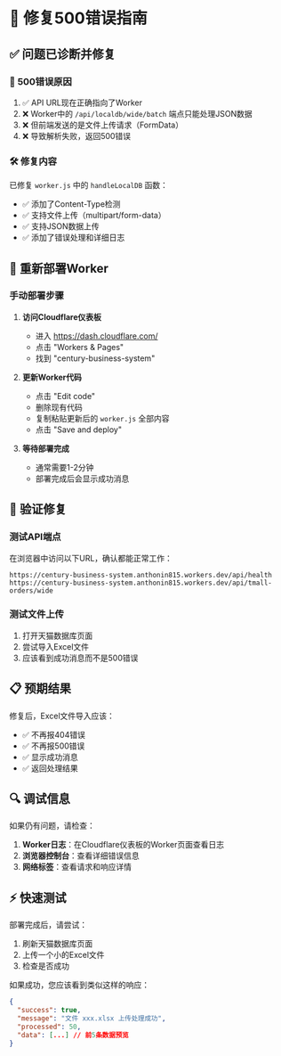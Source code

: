 # 🔧 修复500错误指南

## ✅ 问题已诊断并修复

### 🎯 **500错误原因**
1. ✅ API URL现在正确指向了Worker
2. ❌ Worker中的 `/api/localdb/wide/batch` 端点只能处理JSON数据
3. ❌ 但前端发送的是文件上传请求（FormData）
4. ❌ 导致解析失败，返回500错误

### 🛠️ **修复内容**
已修复 `worker.js` 中的 `handleLocalDB` 函数：
- ✅ 添加了Content-Type检测
- ✅ 支持文件上传（multipart/form-data）
- ✅ 支持JSON数据上传
- ✅ 添加了错误处理和详细日志

## 🚀 重新部署Worker

### 手动部署步骤
1. **访问Cloudflare仪表板**
   - 进入 https://dash.cloudflare.com/
   - 点击 "Workers & Pages"
   - 找到 "century-business-system"

2. **更新Worker代码**
   - 点击 "Edit code"
   - 删除现有代码
   - 复制粘贴更新后的 `worker.js` 全部内容
   - 点击 "Save and deploy"

3. **等待部署完成**
   - 通常需要1-2分钟
   - 部署完成后会显示成功消息

## 🧪 验证修复

### 测试API端点
在浏览器中访问以下URL，确认都能正常工作：

```
https://century-business-system.anthonin815.workers.dev/api/health
https://century-business-system.anthonin815.workers.dev/api/tmall-orders/wide
```

### 测试文件上传
1. 打开天猫数据库页面
2. 尝试导入Excel文件
3. 应该看到成功消息而不是500错误

## 📋 预期结果

修复后，Excel文件导入应该：
- ✅ 不再报404错误
- ✅ 不再报500错误
- ✅ 显示成功消息
- ✅ 返回处理结果

## 🔍 调试信息

如果仍有问题，请检查：
1. **Worker日志**：在Cloudflare仪表板的Worker页面查看日志
2. **浏览器控制台**：查看详细错误信息
3. **网络标签**：查看请求和响应详情

## ⚡ 快速测试

部署完成后，请尝试：
1. 刷新天猫数据库页面
2. 上传一个小的Excel文件
3. 检查是否成功

如果成功，您应该看到类似这样的响应：
```json
{
  "success": true,
  "message": "文件 xxx.xlsx 上传处理成功",
  "processed": 50,
  "data": [...] // 前5条数据预览
}
```
